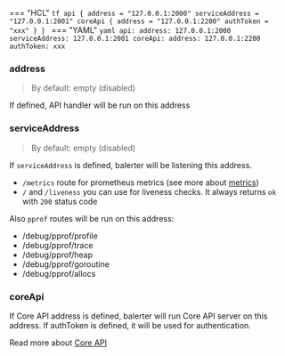 === "HCL"
    ```tf
    api {
      address = "127.0.0.1:2000"
      serviceAddress = "127.0.0.1:2001"
      coreApi {
        address = "127.0.0.1:2200"
        authToken = "xxx"
      }
    }
    ```
=== "YAML"
    ```yaml
    api:
      address: 127.0.0.1:2000
      serviceAddress: 127.0.0.1:2001
      coreApi:
        address: 127.0.0.1:2200
        authToken: xxx
    ```

### address

> By default: empty (disabled)

If defined, API handler will be run on this address

### serviceAddress

> By default: empty (disabled)

If `serviceAddress` is defined, balerter will be listening this address.

- `/metrics` route for prometheus metrics (see more about [metrics](../api/metrics))
- `/` and `/liveness` you can use for liveness checks. It always returns `ok` with `200` status code

Also `pprof` routes will be run on this address:

- /debug/pprof/profile
- /debug/pprof/trace
- /debug/pprof/heap
- /debug/pprof/goroutine
- /debug/pprof/allocs

### coreApi

If Core API address is defined, balerter will run Core API server on this address.
If authToken is defined, it will be used for authentication.

Read more about [Core API](/core-api/about)